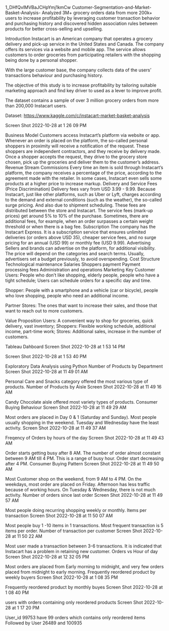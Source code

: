 1_DHfQvlMVBaJCHpYmj1kmCw
Customer-Segmentation-and-Market-Basket-Analysis-
Analyzed 3M+ grocery orders data from more 200k+ users to increase profitability by leveraging customer transaction behavior and purchasing history and discovered hidden association rules between products for better cross-selling and upselling.

Introduction
Instacart is an American company that operates a grocery delivery and pick-up service in the United States and Canada. The company offers its services via a website and mobile app. The service allows customers to order groceries from participating retailers with the shopping being done by a personal shopper.

With the large customer base, the company collects data of the users’ transactions behaviour and purchasing history.

The objective of this study is to increase profitability by tailoring suitable marketing approach and find key driver to used as a lever to improve profit.

The dataset contains a sample of over 3 million grocery orders from more than 200,000 Instacart users.

Dataset: https://www.kaggle.com/c/instacart-market-basket-analysis

Screen Shot 2022-10-28 at 1 26 09 PM

Business Model
Customers access Instacart’s platform via website or app. Whenever an order is placed on the platform, the so-called personal shoppers in proximity will receive a notification of the request. These shoppers are independent contractors, and they receive by delivery made. Once a shopper accepts the request, they drive to the grocery store chosen, pick up the groceries and deliver them to the customer’s address.
Revenue Stream
Commissions
Every time an item is sold through Instacart’s platform, the company receives a percentage of the price, according to the agreement made with the retailer. In some cases, Instacart even sells some products at a higher price to increase markup.
Delivery and Service Fees (Price Discrimination)
Delivery fees vary from USD 3.99 - 9.99. Because Instacart, just like other platforms, such as Uber or Lyft, charges according to the demand and external conditions (such as the weather), the so-called surge pricing. And also due to shipment scheduling. These fees are distributed between the store and Instacart. The service fees (mark-up prices) get around 5% to 10% of the purchase. Sometimes, there are additional fees, for example, when an order surpasses a certain weight threshold or when there is a bag fee.
Subscription
The company has the Instacart Express. It is a subscription service that ensures unlimited deliveries (or orders above USD 35), cheaper service fees, and no surge pricing for an annual (USD 99) or monthly fee (USD 9.99).
Advertising
Sellers and brands can advertise on the platform, for additional visibility. The price will depend on the categories and search terms. Usually, advertisers set a budget previously, to avoid overspending.
Cost Structure
Technological maintenance
Salaries
Shoppers payment
Payment processing fees
Administration and operations
Marketing
Key Customer
Users: People who don’t like shopping, elderly people, people who have a tight schedule; Users can schedule orders for a specific day and time.

Shopper: People with a smartphone and a vehicle (car or bicycle), people who love shopping, people who need an additional income.

Partner Stores: The ones that want to increase their sales, and those that want to reach out to more customers.

Value Proposition
Users: A convenient way to shop for groceries, quick delivery, vast inventory; Shoppers: Flexible working schedule, additional income, part-time work; Stores: Additional sales, increase in the number of customers.

Tableau Dahboard
Screen Shot 2022-10-28 at 1 53 14 PM

Screen Shot 2022-10-28 at 1 53 40 PM

Exploratory Data Analysis using Python
Number of Products by Department
Screen Shot 2022-10-28 at 11 49 01 AM

Personal Care and Snacks category offered the most various type of products.
Number of Products by Aisle
Screen Shot 2022-10-28 at 11 49 16 AM

Candy Chocolate aisle offered most variety types of products.
Consumer Buying Behaviour
Screen Shot 2022-10-28 at 11 49 29 AM

Most orders are placed in Day 0 & 1 (Saturday and Sunday). Most people usually shopping in the weekend. Tuesday and Wednesday have the least activity.
Screen Shot 2022-10-28 at 11 49 37 AM

Freqency of Orders by hours of the day
Screen Shot 2022-10-28 at 11 49 43 AM

Order starts getting busy after 8 AM.
The number of order almost constant between 9 AM till 4 PM. This is a range of busy hour.
Order start decreasing after 4 PM.
Consumer Buying Pattern
Screen Shot 2022-10-28 at 11 49 50 AM

Most Customer shop on the weekend, from 9 AM to 4 PM.
On the weekdays, most order are placed on Friday. Afternoon has less traffic because of working hours.
On Tuesday & Wednesday, there is not much activity.
Number of orders since last order
Screen Shot 2022-10-28 at 11 49 57 AM

Most people doing recurring shopping weekly or monthly.
Items per transaction
Screen Shot 2022-10-28 at 11 50 07 AM

Most people buy 1 -10 items in 1 transactions. Most frequent transaction is 5 items per order.
Number of transaction per customer
Screen Shot 2022-10-28 at 11 50 22 AM

Most user made a transaction between 3-6 transactions. It is indicated that Instacart has a problem in retaining new customer.
Orders vs Hour of day
Screen Shot 2022-10-28 at 12 32 05 PM

Most orders are placed from Early morning to midnight, and very few orders placed from midnight to early morning.
Frequently reordered product by weekly buyers
Screen Shot 2022-10-28 at 1 08 35 PM

Frequently reordered product by monthly buyes
Screen Shot 2022-10-28 at 1 08 40 PM

users with orders containing only reordered products
Screen Shot 2022-10-28 at 1 17 20 PM

User_id 99753 have 99 orders which contains only reordered items
Followed by User 26489 and 100935
